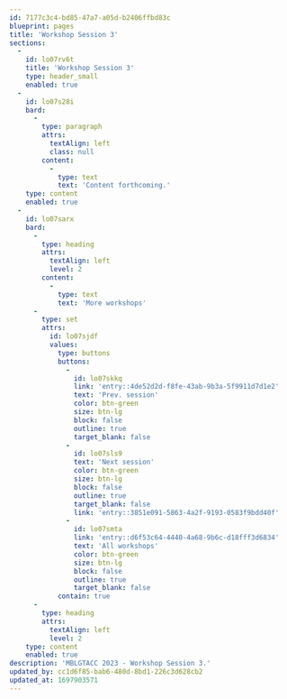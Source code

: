 ```yaml
---
id: 7177c3c4-bd85-47a7-a05d-b2406ffbd83c
blueprint: pages
title: 'Workshop Session 3'
sections:
  -
    id: lo07rv6t
    title: 'Workshop Session 3'
    type: header_small
    enabled: true
  -
    id: lo07s28i
    bard:
      -
        type: paragraph
        attrs:
          textAlign: left
          class: null
        content:
          -
            type: text
            text: 'Content forthcoming.'
    type: content
    enabled: true
  -
    id: lo07sarx
    bard:
      -
        type: heading
        attrs:
          textAlign: left
          level: 2
        content:
          -
            type: text
            text: 'More workshops'
      -
        type: set
        attrs:
          id: lo07sjdf
          values:
            type: buttons
            buttons:
              -
                id: lo07skkq
                link: 'entry::4de52d2d-f8fe-43ab-9b3a-5f9911d7d1e2'
                text: 'Prev. session'
                color: btn-green
                size: btn-lg
                block: false
                outline: true
                target_blank: false
              -
                id: lo07sls9
                text: 'Next session'
                color: btn-green
                size: btn-lg
                block: false
                outline: true
                target_blank: false
                link: 'entry::3851e091-5863-4a2f-9193-0583f9bdd40f'
              -
                id: lo07smta
                link: 'entry::d6f53c64-4440-4a68-9b6c-d18fff3d6834'
                text: 'All workshops'
                color: btn-green
                size: btn-lg
                block: false
                outline: true
                target_blank: false
            contain: true
      -
        type: heading
        attrs:
          textAlign: left
          level: 2
    type: content
    enabled: true
description: 'MBLGTACC 2023 - Workshop Session 3.'
updated_by: cc1d6f85-bab6-480d-8bd1-226c3d628cb2
updated_at: 1697903571
---
```

